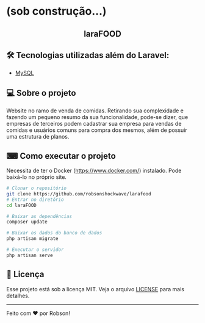 # (sob construção...)
<h2 align="center">laraFOOD</h2>

## 🛠 Tecnologias utilizadas além do Laravel:

- [MySQL](https://www.mysql.com)

## 💻 Sobre o projeto

Website no ramo de venda de comidas. Retirando sua complexidade e fazendo um pequeno resumo da sua funcionalidade, pode-se dizer, que empresas de terceiros podem cadastrar sua empresa para vendas de comidas e usuários comuns para compra dos mesmos, além de possuir uma estrutura de planos.

## ⌨ Como executar o projeto

Necessita de ter o Docker (https://www.docker.com/) instalado. Pode baixá-lo no próprio site.

```bash
# Clonar o repositório
git clone https://github.com/robsonshockwave/larafood
# Entrar no diretório
cd laraFOOD

# Baixar as dependências
composer update

# Baixar os dados do banco de dados
php artisan migrate

# Executar o servidor
php artisan serve
```

## :memo: Licença

Esse projeto está sob a licença MIT. Veja o arquivo [LICENSE](LICENSE.md) para mais detalhes.

---

Feito com ♥ por Robson!
